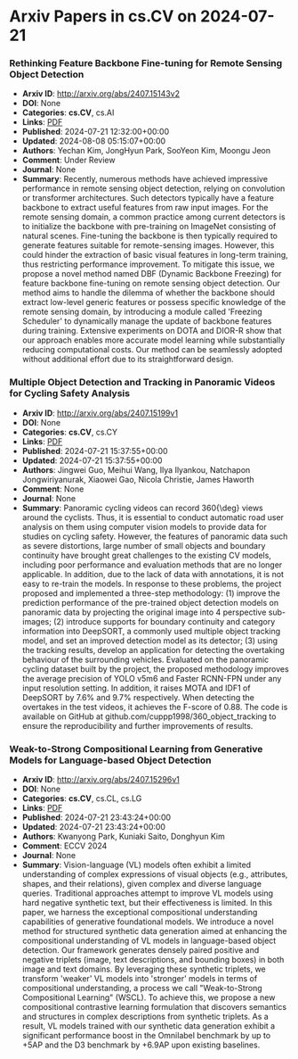 # Arxiv Papers in cs.CV on 2024-07-21
### Rethinking Feature Backbone Fine-tuning for Remote Sensing Object Detection
- **Arxiv ID**: http://arxiv.org/abs/2407.15143v2
- **DOI**: None
- **Categories**: **cs.CV**, cs.AI
- **Links**: [PDF](http://arxiv.org/pdf/2407.15143v2)
- **Published**: 2024-07-21 12:32:00+00:00
- **Updated**: 2024-08-08 05:15:07+00:00
- **Authors**: Yechan Kim, JongHyun Park, SooYeon Kim, Moongu Jeon
- **Comment**: Under Review
- **Journal**: None
- **Summary**: Recently, numerous methods have achieved impressive performance in remote sensing object detection, relying on convolution or transformer architectures. Such detectors typically have a feature backbone to extract useful features from raw input images. For the remote sensing domain, a common practice among current detectors is to initialize the backbone with pre-training on ImageNet consisting of natural scenes. Fine-tuning the backbone is then typically required to generate features suitable for remote-sensing images. However, this could hinder the extraction of basic visual features in long-term training, thus restricting performance improvement. To mitigate this issue, we propose a novel method named DBF (Dynamic Backbone Freezing) for feature backbone fine-tuning on remote sensing object detection. Our method aims to handle the dilemma of whether the backbone should extract low-level generic features or possess specific knowledge of the remote sensing domain, by introducing a module called 'Freezing Scheduler' to dynamically manage the update of backbone features during training. Extensive experiments on DOTA and DIOR-R show that our approach enables more accurate model learning while substantially reducing computational costs. Our method can be seamlessly adopted without additional effort due to its straightforward design.



### Multiple Object Detection and Tracking in Panoramic Videos for Cycling Safety Analysis
- **Arxiv ID**: http://arxiv.org/abs/2407.15199v1
- **DOI**: None
- **Categories**: **cs.CV**, cs.CY
- **Links**: [PDF](http://arxiv.org/pdf/2407.15199v1)
- **Published**: 2024-07-21 15:37:55+00:00
- **Updated**: 2024-07-21 15:37:55+00:00
- **Authors**: Jingwei Guo, Meihui Wang, Ilya Ilyankou, Natchapon Jongwiriyanurak, Xiaowei Gao, Nicola Christie, James Haworth
- **Comment**: None
- **Journal**: None
- **Summary**: Panoramic cycling videos can record 360{\deg} views around the cyclists. Thus, it is essential to conduct automatic road user analysis on them using computer vision models to provide data for studies on cycling safety. However, the features of panoramic data such as severe distortions, large number of small objects and boundary continuity have brought great challenges to the existing CV models, including poor performance and evaluation methods that are no longer applicable. In addition, due to the lack of data with annotations, it is not easy to re-train the models.   In response to these problems, the project proposed and implemented a three-step methodology: (1) improve the prediction performance of the pre-trained object detection models on panoramic data by projecting the original image into 4 perspective sub-images; (2) introduce supports for boundary continuity and category information into DeepSORT, a commonly used multiple object tracking model, and set an improved detection model as its detector; (3) using the tracking results, develop an application for detecting the overtaking behaviour of the surrounding vehicles.   Evaluated on the panoramic cycling dataset built by the project, the proposed methodology improves the average precision of YOLO v5m6 and Faster RCNN-FPN under any input resolution setting. In addition, it raises MOTA and IDF1 of DeepSORT by 7.6\% and 9.7\% respectively. When detecting the overtakes in the test videos, it achieves the F-score of 0.88.   The code is available on GitHub at github.com/cuppp1998/360_object_tracking to ensure the reproducibility and further improvements of results.



### Weak-to-Strong Compositional Learning from Generative Models for Language-based Object Detection
- **Arxiv ID**: http://arxiv.org/abs/2407.15296v1
- **DOI**: None
- **Categories**: **cs.CV**, cs.CL, cs.LG
- **Links**: [PDF](http://arxiv.org/pdf/2407.15296v1)
- **Published**: 2024-07-21 23:43:24+00:00
- **Updated**: 2024-07-21 23:43:24+00:00
- **Authors**: Kwanyong Park, Kuniaki Saito, Donghyun Kim
- **Comment**: ECCV 2024
- **Journal**: None
- **Summary**: Vision-language (VL) models often exhibit a limited understanding of complex expressions of visual objects (e.g., attributes, shapes, and their relations), given complex and diverse language queries. Traditional approaches attempt to improve VL models using hard negative synthetic text, but their effectiveness is limited. In this paper, we harness the exceptional compositional understanding capabilities of generative foundational models. We introduce a novel method for structured synthetic data generation aimed at enhancing the compositional understanding of VL models in language-based object detection. Our framework generates densely paired positive and negative triplets (image, text descriptions, and bounding boxes) in both image and text domains. By leveraging these synthetic triplets, we transform 'weaker' VL models into 'stronger' models in terms of compositional understanding, a process we call "Weak-to-Strong Compositional Learning" (WSCL). To achieve this, we propose a new compositional contrastive learning formulation that discovers semantics and structures in complex descriptions from synthetic triplets. As a result, VL models trained with our synthetic data generation exhibit a significant performance boost in the Omnilabel benchmark by up to +5AP and the D3 benchmark by +6.9AP upon existing baselines.



